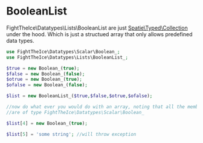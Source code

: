 # BooleanList
FightTheIce\Datatypes\Lists\BooleanList are just [Spatie\Typed\Collection](https://github.com/spatie/typed) under the hood. Which is just a structued array that only allows predefined data types.

```php
use FightTheIce\Datatypes\Scalar\Boolean_;
use FightTheIce\Datatypes\Lists\BooleanList_;

$true = new Boolean_(true);
$false = new Boolean_(false);
$otrue = new Boolean_(true);
$ofalse = new Boolean_(false);

$list = new BooleanList_($true,$false,$otrue,$ofalse);

//now do what ever you would do with an array, noting that all the members of this array
//are of type FightTheIce\Datatypes\Scalar\Boolean_

$list[4] = new Boolean_(true);

$list[5] = 'some string'; //will throw exception
```